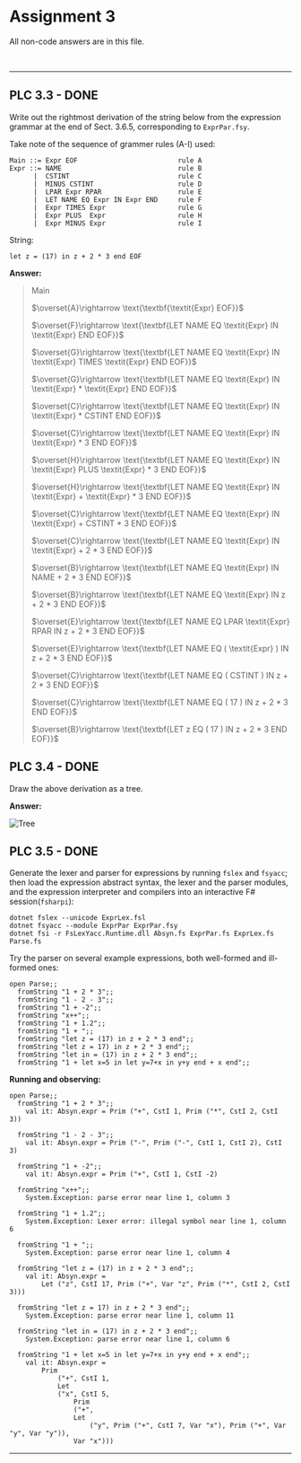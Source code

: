 # Assignment 3

All non-code answers are in this file.

</br>

---

## PLC 3.3 - DONE

Write out the rightmost derivation of the string below from the expression grammar at the end of Sect. 3.6.5, corresponding to `ExprPar.fsy`.

Take note of the sequence of grammer rules (A-I) used:

``` fsharppc
Main ::= Expr EOF                         rule A
Expr ::= NAME                             rule B
      |  CSTINT                           rule C
      |  MINUS CSTINT                     rule D
      |  LPAR Expr RPAR                   rule E
      |  LET NAME EQ Expr IN Expr END     rule F
      |  Expr TIMES Expr                  rule G
      |  Expr PLUS  Expr                  rule H
      |  Expr MINUS Expr                  rule I
```

String:

```let z = (17) in z + 2 * 3 end EOF```

**Answer:**

> $\text{Main}$
>
> $\overset{A}\rightarrow \text{\textbf{\textit{Expr} EOF}}$
>
> $\overset{F}\rightarrow \text{\textbf{LET NAME EQ \textit{Expr} IN \textit{Expr} END EOF}}$
>
> $\overset{G}\rightarrow \text{\textbf{LET NAME EQ \textit{Expr} IN \textit{Expr} TIMES \textit{Expr} END EOF}}$
>
> $\overset{G}\rightarrow \text{\textbf{LET NAME EQ \textit{Expr} IN \textit{Expr} * \textit{Expr} END EOF}}$
>
> $\overset{C}\rightarrow \text{\textbf{LET NAME EQ \textit{Expr} IN \textit{Expr} * CSTINT END EOF}}$
>
> $\overset{C}\rightarrow \text{\textbf{LET NAME EQ \textit{Expr} IN \textit{Expr} * 3 END EOF}}$
>
> $\overset{H}\rightarrow \text{\textbf{LET NAME EQ \textit{Expr} IN \textit{Expr} PLUS \textit{Expr} * 3 END EOF}}$
>
> $\overset{H}\rightarrow \text{\textbf{LET NAME EQ \textit{Expr} IN \textit{Expr} + \textit{Expr} * 3 END EOF}}$
>
> $\overset{C}\rightarrow \text{\textbf{LET NAME EQ \textit{Expr} IN \textit{Expr} + CSTINT * 3 END EOF}}$
>
> $\overset{C}\rightarrow \text{\textbf{LET NAME EQ \textit{Expr} IN \textit{Expr} + 2 * 3 END EOF}}$
>
> $\overset{B}\rightarrow \text{\textbf{LET NAME EQ \textit{Expr} IN NAME + 2 * 3 END EOF}}$
>
> $\overset{B}\rightarrow \text{\textbf{LET NAME EQ \textit{Expr} IN z + 2 * 3 END EOF}}$
>
> $\overset{E}\rightarrow \text{\textbf{LET NAME EQ LPAR \textit{Expr} RPAR IN z + 2 * 3 END EOF}}$
>
> $\overset{E}\rightarrow \text{\textbf{LET NAME EQ ( \textit{Expr} ) IN z + 2 * 3 END EOF}}$
>
> $\overset{C}\rightarrow \text{\textbf{LET NAME EQ ( CSTINT ) IN z + 2 * 3 END EOF}}$
>
> $\overset{C}\rightarrow \text{\textbf{LET NAME EQ ( 17 ) IN z + 2 * 3 END EOF}}$
>
> $\overset{B}\rightarrow \text{\textbf{LET z EQ ( 17 ) IN z + 2 * 3 END EOF}}$

## PLC 3.4 - DONE

Draw the above derivation as a tree.

**Answer:**

[//]: < [Main [Expr [LET][NAME [z]][EQ [=]][Expr [LPAR [(]] [Expr[CSTINT ["17"]]] [RPAR[)]]][Expr [Expr[Expr [NAME [z]]] [PLUS[+]] [Expr [CSTINT ["2"]]]] [TIMES [*]] [Expr [CSTINT ["3"]]]][END]][EOF]] (Drawing of tree line in generator)>

![Tree](Appendix/tree.png)

## PLC 3.5 - DONE

Generate the lexer and parser for expressions by running `fslex` and `fsyacc`; then load the expression abstract syntax, the lexer and the parser modules, and the expression interpreter and compilers into an interactive F# session(`fsharpi`):

```fsharppc
dotnet fslex --unicode ExprLex.fsl
dotnet fsyacc --module ExprPar ExprPar.fsy
dotnet fsi -r FsLexYacc.Runtime.dll Absyn.fs ExprPar.fs ExprLex.fs Parse.fs
```

Try the parser on several example expressions, both well-formed and ill-formed ones:

```fsharppc
open Parse;;
  fromString "1 + 2 * 3";;
  fromString "1 - 2 - 3";;
  fromString "1 + -2";;
  fromString "x++";;
  fromString "1 + 1.2";;
  fromString "1 + ";;
  fromString "let z = (17) in z + 2 * 3 end";;
  fromString "let z = 17) in z + 2 * 3 end";;
  fromString "let in = (17) in z + 2 * 3 end";;
  fromString "1 + let x=5 in let y=7+x in y+y end + x end";;
```

**Running and observing:**

[//]: <dotnet fsi -r FsLexYacc.Runtime.dll ../BPRD-03-OKRE-PEKP/Assignment3/Expr/Absyn.fs ../BPRD-03-OKRE-PEKP/Assignment3/Expr/ExprPar.fs ../BPRD-03-OKRE-PEKP/Assignment3/Expr/ExprLex.fs ../BPRD-03-OKRE-PEKP/Assignment3/Expr/Parse.fs (How to run on Oline's computer)>

```fsharppc
open Parse;;
  fromString "1 + 2 * 3";;
    val it: Absyn.expr = Prim ("+", CstI 1, Prim ("*", CstI 2, CstI 3))

  fromString "1 - 2 - 3";;
    val it: Absyn.expr = Prim ("-", Prim ("-", CstI 1, CstI 2), CstI 3)

  fromString "1 + -2";;
    val it: Absyn.expr = Prim ("+", CstI 1, CstI -2)

  fromString "x++";;
    System.Exception: parse error near line 1, column 3

  fromString "1 + 1.2";;
    System.Exception: Lexer error: illegal symbol near line 1, column 6

  fromString "1 + ";;
    System.Exception: parse error near line 1, column 4

  fromString "let z = (17) in z + 2 * 3 end";;
    val it: Absyn.expr = 
        Let ("z", CstI 17, Prim ("+", Var "z", Prim ("*", CstI 2, CstI 3)))

  fromString "let z = 17) in z + 2 * 3 end";;
    System.Exception: parse error near line 1, column 11

  fromString "let in = (17) in z + 2 * 3 end";;
    System.Exception: parse error near line 1, column 6

  fromString "1 + let x=5 in let y=7+x in y+y end + x end";;
    val it: Absyn.expr =
        Prim
            ("+", CstI 1,
            Let
            ("x", CstI 5,
                Prim
                ("+",
                Let
                    ("y", Prim ("+", CstI 7, Var "x"), Prim ("+", Var "y", Var "y")),
                Var "x")))
```

</b>

---
